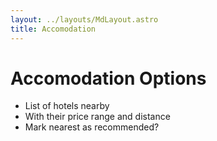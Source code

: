 ```yaml
---
layout: ../layouts/MdLayout.astro
title: Accomodation
---
```


# Accomodation Options

- List of hotels nearby
- With their price range and distance
- Mark nearest as recommended?

